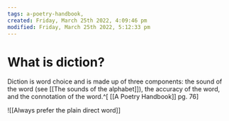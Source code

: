 ```yaml
---
tags: a-poetry-handbook, 
created: Friday, March 25th 2022, 4:09:46 pm
modified: Friday, March 25th 2022, 5:12:33 pm
---
```


# What is diction?
Diction is word choice and is made up of three components: the sound of the word (see [[The sounds of the alphabet]]), the accuracy of the word, and the connotation of the word.^[ [[A Poetry Handbook]] pg. 76]

![[Always prefer the plain direct word]]

